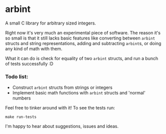 arbint
======

A small C library for arbitrary sized integers.

Right now it's very much an experimental piece of software. The reason it's so small is that it still lacks basic features like converting between  `arbint` structs and string representations, adding and subtracting `arbint`s, or doing any kind of math with them.

What it can do is check for equality of two `arbint` structs, and run a bunch of tests successfully :D

### Todo list:

- Construct `arbint` structs from strings or integers
- Implement basic math functions with `arbint` structs and 'normal' numbers


Feel free to tinker around with it! To see the tests run:

	make run-tests

I'm happy to hear about suggestions, issues and ideas.
